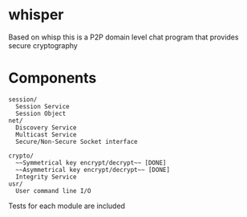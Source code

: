 whisper
=======


Based on whisp this is a P2P domain level chat program that provides secure cryptography

Components
==========
```
session/
  Session Service
  Session Object
net/
  Discovery Service
  Multicast Service
  Secure/Non-Secure Socket interface

crypto/
  ~~Symmetrical key encrypt/decrypt~~ [DONE]
  ~~Asymmetrical key encrypt/decrypt~~ [DONE]
  Integrity Service
usr/
  User command line I/O
```

Tests for each module are included
